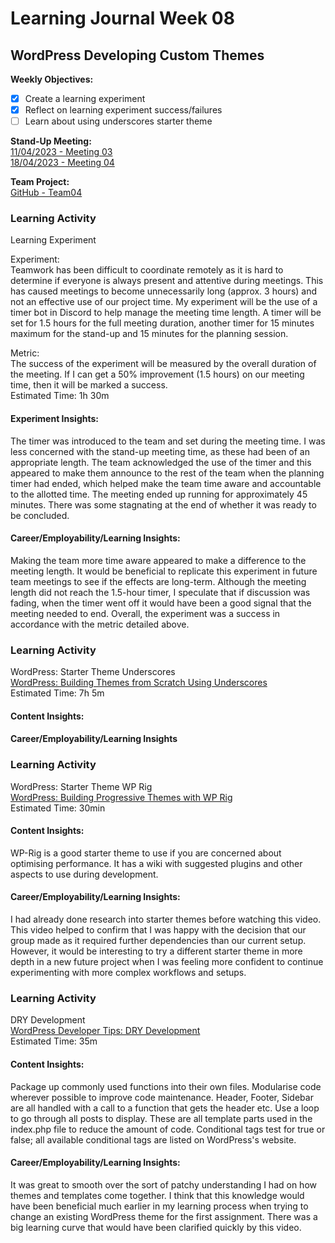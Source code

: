 # Learning Journal Week 08

## WordPress Developing Custom Themes

**Weekly Objectives:**

- [x] Create a learning experiment
- [x] Reflect on learning experiment success/failures
- [ ] Learn about using underscores starter theme

**Stand-Up Meeting:** <br>
[11/04/2023 - Meeting 03](https://youtu.be/pjwi8bn54BI) <br>
[18/04/2023 - Meeting 04](https://youtu.be/EYKuhkzewbw)

**Team Project:** <br>
[GitHub - Team04](https://github.com/cp3402-students/cp3402-2023-a2-team04)

### Learning Activity

Learning Experiment <br>

Experiment: <br>
Teamwork has been difficult to coordinate remotely as it is hard to determine if everyone is always present and
attentive during meetings. This has caused meetings to become unnecessarily long (approx. 3 hours) and not an effective
use of our project time. My experiment will be the use of a timer bot in Discord to help manage the meeting time length.
A timer will be set for 1.5 hours for the full meeting duration, another timer for 15 minutes maximum for the stand-up
and 15 minutes for the planning session.
<br>

Metric: <br>
The success of the experiment will be measured by the overall duration of the meeting. If I can get a 50% improvement
(1.5 hours) on our meeting time, then it will be marked a success.
<br>
Estimated Time: 1h 30m

#### Experiment Insights:

The timer was introduced to the team and set during the meeting time. I was less concerned with the stand-up meeting
time, as these had been of an appropriate length. The team acknowledged the use of the timer and this appeared to make
them announce to the rest of the team when the planning timer had ended, which helped make the team time aware and
accountable to the allotted time. The meeting ended up running for approximately 45 minutes. There was some stagnating
at the end of whether it was ready to be concluded.

#### Career/Employability/Learning Insights:

Making the team more time aware appeared to make a difference to the meeting length. It would be beneficial to replicate
this experiment in future team meetings to see if the effects are long-term. Although the meeting length did not reach
the 1.5-hour timer, I speculate that if discussion was fading, when the timer went off it would have been a good signal
that the meeting needed to end. Overall, the experiment was a success in accordance with the metric detailed above.

### Learning Activity

WordPress: Starter Theme Underscores <br>
[WordPress: Building Themes from Scratch Using Underscores](https://www.linkedin.com/learning/wordpress-building-themes-from-scratch-using-underscores-2/welcome?u=2223545) <br>
Estimated Time: 7h 5m

#### Content Insights:

#### Career/Employability/Learning Insights

### Learning Activity

WordPress: Starter Theme WP Rig <br>
[WordPress: Building Progressive Themes with WP Rig](https://www.linkedin.com/learning/wordpress-building-progressive-themes-with-wp-rig-2/buidling-progressive-wordpress-themes?u=2223545) <br>
Estimated Time: 30min

#### Content Insights:

WP-Rig is a good starter theme to use if you are concerned about optimising performance. It has a wiki with
suggested plugins and other aspects to use during development.

#### Career/Employability/Learning Insights:

I had already done research into starter themes before watching this video. This video helped to confirm that I was
happy with the decision that our group made as it required further dependencies than our current setup. However, it
would be interesting to try a different starter theme in more depth in a new future project when I was feeling more
confident to continue experimenting with more complex workflows and setups.

### Learning Activity

DRY Development <br>
[WordPress Developer Tips: DRY Development](https://www.linkedin.com/learning/wordpress-developer-tips-dry-development/welcome?u=2223545) <br>
Estimated Time: 35m

#### Content Insights:

Package up commonly used functions into their own files. Modularise code wherever possible to improve code maintenance.
Header, Footer, Sidebar are all handled with a call to a function that gets the header etc. Use a loop to go through all
posts to display. These are all template parts used in the index.php file to reduce the amount of code. Conditional tags
test for true or false; all available conditional tags are listed on WordPress's website.

#### Career/Employability/Learning Insights:

It was great to smooth over the sort of patchy understanding I had on how themes and templates come together. I think
that this knowledge would have been beneficial much earlier in my learning process when trying to change an existing
WordPress theme for the first assignment. There was a big learning curve that would have been clarified quickly by this
video. 